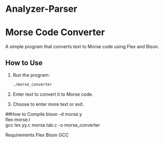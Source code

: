 # Analyzer-Parser

# Morse Code Converter  

A simple program that converts text to Morse code using Flex and Bison.  

## How to Use  
1. Run the program:  
   ```bash
   ./morse_converter
2. Enter text to convert it to Morse code.

3. Choose to enter more text or exit.

##How to Compile
bison -d morse.y  
flex morse.l  
gcc lex.yy.c morse.tab.c -o morse_converter  


Requirements
Flex
Bison
GCC

